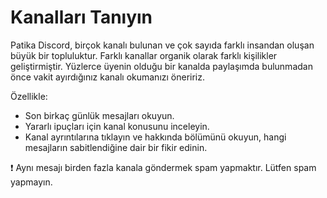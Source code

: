 # Kanalları Tanıyın

Patika Discord, birçok kanalı bulunan ve çok sayıda farklı insandan oluşan büyük bir topluluktur. Farklı kanallar organik olarak farklı kişilikler geliştirmiştir. Yüzlerce üyenin olduğu bir kanalda paylaşımda bulunmadan önce vakit ayırdığınız kanalı okumanızı öneririz. 

Özellikle:

* Son birkaç günlük mesajları okuyun.
* Yararlı ipuçları için kanal konusunu inceleyin.
* Kanal ayrıntılarına tıklayın ve hakkında bölümünü okuyun, hangi mesajların sabitlendiğine dair bir fikir edinin.

❗ Aynı mesajı birden fazla kanala göndermek spam yapmaktır. Lütfen spam yapmayın.
